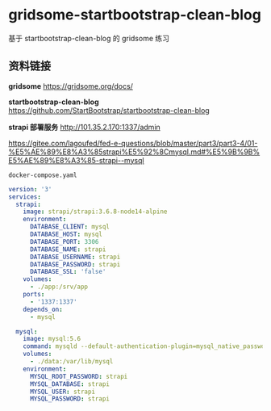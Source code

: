 # gridsome-startbootstrap-clean-blog



基于 startbootstrap-clean-blog 的 gridsome 练习

## 资料链接

**gridsome**   https://gridsome.org/docs/

**startbootstrap-clean-blog**     https://github.com/StartBootstrap/startbootstrap-clean-blog

**strapi 部署服务**    http://101.35.2.170:1337/admin

https://gitee.com/lagoufed/fed-e-questions/blob/master/part3/part3-4/01-%E5%AE%89%E8%A3%85strapi%E5%92%8Cmysql.md#%E5%9B%9B%E5%AE%89%E8%A3%85-strapi--mysql

`docker-compose.yaml`

```yaml
version: '3'
services:
  strapi:
    image: strapi/strapi:3.6.8-node14-alpine
    environment:
      DATABASE_CLIENT: mysql
      DATABASE_HOST: mysql
      DATABASE_PORT: 3306
      DATABASE_NAME: strapi
      DATABASE_USERNAME: strapi
      DATABASE_PASSWORD: strapi
      DATABASE_SSL: 'false'
    volumes:
      - ./app:/srv/app
    ports:
      - '1337:1337'
    depends_on:
      - mysql

  mysql:
    image: mysql:5.6
    command: mysqld --default-authentication-plugin=mysql_native_password --character-set-server=utf8 --collation-server=utf8_unicode_ci
    volumes:
      - ./data:/var/lib/mysql
    environment:
      MYSQL_ROOT_PASSWORD: strapi
      MYSQL_DATABASE: strapi
      MYSQL_USER: strapi
      MYSQL_PASSWORD: strapi
```

